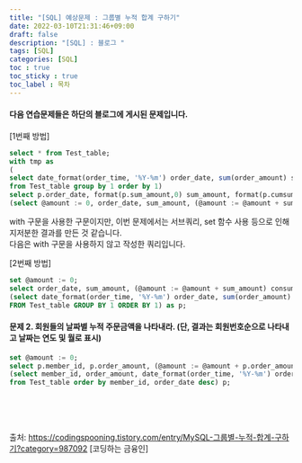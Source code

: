 ```yaml
---
title: "[SQL] 예상문제 : 그룹별 누적 합계 구하기"
date: 2022-03-10T21:31:46+09:00
draft: false
description: "[SQL] : 블로그 "
tags: [SQL]
categories: [SQL]
toc : true
toc_sticky : true
toc_label : 목차
---
```

#### 다음 연습문제들은 하단의 블로그에 게시된 문제입니다.


[1번째 방법]
``` sql 
select * from Test_table;
with tmp as 
(
select date_format(order_time, '%Y-%m') order_date, sum(order_amount) sum_amount
from Test_table group by 1 order by 1) 
select p.order_date, format(p.sum_amount,0) sum_amount, format(p.cumsum_amount,0) cumsum_amount from 
(select @amount := 0, order_date, sum_amount, (@amount := @amount + sum_amount) cumsum_amount from tmp) as p;
```

with 구문을 사용한 구문이지만, 이번 문제에서는 서브쿼리, set 함수 사용 등으로 인해 지저분한 결과를 만든 것 같습니다. </br>
다음은 with 구문을 사용하지 않고 작성한 쿼리입니다. 

[2번째 방법]
```sql
set @amount := 0;
select order_date, sum_amount, (@amount := @amount + sum_amount) consum_amount from
(select date_format(order_time, '%Y-%m') order_date, sum(order_amount) sum_amount
FROM Test_table GROUP BY 1 ORDER BY 1) as p;
```


#### 문제 2. 회원들의 날짜별 누적 주문금액을 나타내라. (단, 결과는 회원번호순으로 나타내고 날짜는 연도 및 월로 표시)


``` sql
set @amount := 0;
select p.member_id, p.order_amount, (@amount := @amount + p.order_amount) order_cumsum,p.order_date from 
(select member_id, order_amount, date_format(order_time, '%Y-%m') order_date
from Test_table order by member_id, order_date desc) p;
```

</br></br></br>


출처: https://codingspooning.tistory.com/entry/MySQL-그룹별-누적-합계-구하기?category=987092 [코딩하는 금융인]
